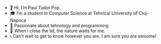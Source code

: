 - 👋 Hi, I’m Paul Tudor Pop.  
- 🎓 I’m a student in Computer Science at Tehnical University of Cluj-Napoca
- 📱  Passionate about tehnology and programming
- 🌳 When i close the lid, the nature waits for me.
- 📞 Can't wait to get to know however you are. I am sure you are awsome!

<!---
PopPaulTudor/PopPaulTudor is a ✨ special ✨ repository because its `README.md` (this file) appears on your GitHub profile.
You can click the Preview link to take a look at your changes.
--->
